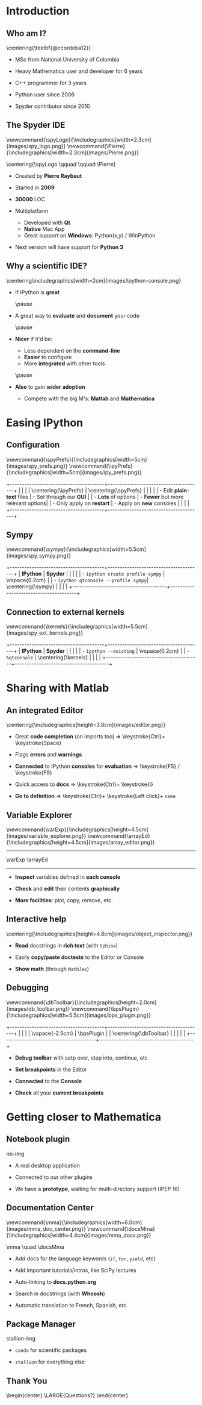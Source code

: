 <!-- -*- mode: markdown; mode: flyspell; mode: auto-fill -*- -->

# Introduction

## Who am I?

\centering{\textbf{@ccordoba12}}

* MSc from National University of Colombia

* Heavy Mathematica user and developer for 6 years

* C++ programmer for 3 years

* Python user since 2006

* Spyder contributor since 2010


## The Spyder IDE

\newcommand{\spyLogo}{\includegraphics[width=2.3cm]{images/spy_logo.png}}
\newcommand{\Pierre}{\includegraphics[width=2.3cm]{images/Pierre.png}}

\centering{\spyLogo \qquad \qquad \Pierre}

* Created by **Pierre Raybaut**

* Started in **2009**

* **30000** LOC

* Multiplatform
    
    - Developed with **Qt**
    - **Native** Mac App
    - Great support on **Windows**: Python(x,y) / WinPython

* Next version will have support for **Python 3**


## Why a scientific IDE?

\centering\includegraphics[width=2cm]{images/ipython-console.png}

<!-- IPython has been the **traditional** entry point to the Python Scientific
    Stack -->

* If IPython is **great**

    \pause

* A great way to **evaluate** and **document** your code

    \pause

* **Nicer** if it'd be:
    
    - Less dependent on the **command-line**
    - **Easier** to configure
    - More **integrated** with other tools
      
    \pause
     
* **Also** to gain **wider adoption**

    - Compete with the big M's: **Matlab** and **Mathematica**

<!-- ----------------------------------------------- -->

# Easing IPython

## Configuration

\newcommand{\spyPrefs}{\includegraphics[width=5cm]{images/spy_prefs.png}}
\newcommand{\ipyPrefs}{\includegraphics[width=5cm]{images/ipy_prefs.png}}

+---------------------------------------+---------------------------------------+
|                                       |                                       |
|  \centering{\ipyPrefs}                |  \centering{\spyPrefs}                |
|                                       |                                       |
|  - Edit **plain-text** files          |  - Set through our **GUI**            |
|  - **Lots** of options                |  - **Fewer** but more relevant options|
|  - Only apply on **restart**          |  - Apply on **new** consoles          |
|                                       |                                       |
+---------------------------------------+---------------------------------------+


## Sympy

\newcommand{\sympy}{\includegraphics[width=5.5cm]{images/spy_sympy.png}}

+---------------------------------------+---------------------------------------+
|  **IPython**                          |  **Spyder**                           |
|                                       |                                       |
|  - `ipython create profile sympy`     |  \vspace{0.2cm}                       |
|  - `ipython qtconsole --profile sympy`|  \centering{\sympy}                   |
|                                       |                                       |
+---------------------------------------+---------------------------------------+


## Connection to external kernels

\newcommand{\kernels}{\includegraphics[width=5.5cm]{images/spy_ext_kernels.png}}

+---------------------------------------+---------------------------------------+
|  **IPython**                          |  **Spyder**                           |
|                                       |                                       |
|  - `ipython --existing`               |  \vspace{0.2cm}                       |
|  - `%qtconsole`                       |  \centering{\kernels}                 |
|                                       |                                       |
+---------------------------------------+---------------------------------------+


<!-- ----------------------------------------------- -->

# Sharing with Matlab

## An integrated Editor

\centering{\includegraphics[height=3.8cm]{images/editor.png}}

* Great **code completion** (on imports too) $\Longrightarrow$
  \keystroke{Ctrl}+ \keystroke{Space}

* Flags **errors** and **warnings**

* **Connected** to IPython **consoles** for **evaluation**
    $\Longrightarrow$ \keystroke{F5} / \keystroke{F9}

* Quick access to **docs**  $\Longrightarrow$ \keystroke{Ctrl}+ \keystroke{I}

* **Go to definition** $\Longrightarrow$ \keystroke{Ctrl}+ \keystroke{Left click}+ `name`


## Variable Explorer

\newcommand{\varExp}{\includegraphics[height=4.5cm]{images/variable_explorer.png}}
\newcommand{\arrayEd}{\includegraphics[height=4.5cm]{images/array_editor.png}}

------- --------
\varExp \arrayEd
------- --------

* **Inspect** variables defined in **each console**

* **Check** and **edit** their contents **graphically**

* **More facilities**: plot, copy, remove, etc.


## Interactive help

\centering{\includegraphics[height=4.8cm]{images/object_inspector.png}}

* **Read** docstrings in **rich text** (with `Sphinx`)

* Easily **copy/paste doctests** to the Editor or Console

* **Show math** (through `MathJax`)


## Debugging

\newcommand{\dbToolbar}{\includegraphics[height=2.0cm]{images/db_toolbar.png}}
\newcommand{\bpsPlugin}{\includegraphics[width=5.5cm]{images/bps_plugin.png}}

+---------------------------------------+---------------------------------------+
|                                       |                                       |
|  \vspace{-2.5cm}                      |  \bpsPlugin                           |
|  \centering{\dbToolbar}               |                                       |
|                                       |                                       |
+---------------------------------------+---------------------------------------+

* **Debug toolbar** with setp over, step into, continue, etc

* **Set breakpoints** in the Editor

* **Connected** to the **Console**

* **Check** all your **current breakpoints**


<!-- ----------------------------------------------- -->

# Getting closer to Mathematica

## Notebook plugin

nb-img

* A real desktop application

* Connected to our other plugins

* We have a **prototype**, waiting for multi-directory support (IPEP 16)


## Documentation Center

\newcommand{\mma}{\includegraphics[width=6.0cm]{images/mma_doc_center.png}}
\newcommand{\docsMma}{\includegraphics[width=4.4cm]{images/mma_docs.png}}

\mma \quad \docsMma

* Add docs for the language keywords (`if`, `for`, `yield`, etc)

* Add important tutorials/intros, like SciPy lectures

* Auto-linking to **docs.python.org**

* Search in docstrings (with **Whoosh**)

* Automatic translation to French, Spanish, etc.


## Package Manager

stallion-img

* `conda` for scientific packages

* `stallion` for everything else


## Thank You

\begin{center}
\LARGE{Questions?}
\end{center}


<!-- Local IspellDict: english -->


<!--  LocalWords:  Raybaut LocalWords Spyder IPython Multiplatform IDE LOC png
-->
<!--  LocalWords:  Mathematica WinPython Matlab ipython includegraphics Sympy
 -->
<!--  LocalWords:  newcommand spyLogo qquad spyPrefs ipyPrefs ipy prefs sympy
 -->
<!--  LocalWords:  varExp arrayEd qtconsole vspace Longrightarrow Ctrl MathJax
 -->
<!--  LocalWords:  Docstrings doctests dbToolbar bpsPlugin SciPy docstrings
 -->
<!--  LocalWords:  Matplotlib conda textbf ccordoba mma docsMma
 -->
